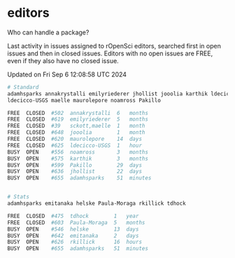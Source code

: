 # editors

Who can handle a package?

Last activity in issues assigned to rOpenSci editors, searched first in open
issues and then in closed issues. Editors with no open issues are FREE, even if
they also have no closed issue.


Updated on Fri Sep 6 12:08:58 UTC 2024

```bash
# Standard
adamhsparks annakrystalli emilyriederer jhollist jooolia karthik ldecicco
ldecicco-USGS maelle maurolepore noamross Pakillo

FREE  CLOSED  #502  annakrystalli  6   months
FREE  CLOSED  #619  emilyriederer  5   months
FREE  CLOSED  #39   sckott,maelle  1   month
FREE  CLOSED  #648  jooolia        1   month
FREE  CLOSED  #620  maurolepore    14  days
FREE  CLOSED  #625  ldecicco-USGS  1   hour
BUSY  OPEN    #556  noamross       3   months
BUSY  OPEN    #575  karthik        3   months
BUSY  OPEN    #599  Pakillo        29  days
BUSY  OPEN    #636  jhollist       22  days
BUSY  OPEN    #655  adamhsparks    51  minutes


# Stats
adamhsparks emitanaka helske Paula-Moraga rkillick tdhock

FREE  CLOSED  #475  tdhock        1   year
FREE  CLOSED  #603  Paula-Moraga  5   months
BUSY  OPEN    #546  helske        13  days
BUSY  OPEN    #642  emitanaka     2   days
BUSY  OPEN    #626  rkillick      16  hours
BUSY  OPEN    #655  adamhsparks   51  minutes
```
